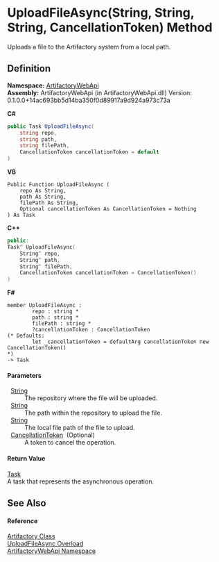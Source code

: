 # UploadFileAsync(String, String, String, CancellationToken) Method


Uploads a file to the Artifactory system from a local path.



## Definition
**Namespace:** <a href="75b20af6-7197-02a5-e38f-f7b15eac4732">ArtifactoryWebApi</a>  
**Assembly:** ArtifactoryWebApi (in ArtifactoryWebApi.dll) Version: 0.1.0.0+14ac693bb5d14ba350f0d89917a9d924a973c73a

**C#**
``` C#
public Task UploadFileAsync(
	string repo,
	string path,
	string filePath,
	CancellationToken cancellationToken = default
)
```
**VB**
``` VB
Public Function UploadFileAsync ( 
	repo As String,
	path As String,
	filePath As String,
	Optional cancellationToken As CancellationToken = Nothing
) As Task
```
**C++**
``` C++
public:
Task^ UploadFileAsync(
	String^ repo, 
	String^ path, 
	String^ filePath, 
	CancellationToken cancellationToken = CancellationToken()
)
```
**F#**
``` F#
member UploadFileAsync : 
        repo : string * 
        path : string * 
        filePath : string * 
        ?cancellationToken : CancellationToken 
(* Defaults:
        let _cancellationToken = defaultArg cancellationToken new CancellationToken()
*)
-> Task 
```



#### Parameters
<dl><dt>  <a href="https://learn.microsoft.com/dotnet/api/system.string" target="_blank" rel="noopener noreferrer">String</a></dt><dd>The repository where the file will be uploaded.</dd><dt>  <a href="https://learn.microsoft.com/dotnet/api/system.string" target="_blank" rel="noopener noreferrer">String</a></dt><dd>The path within the repository to upload the file.</dd><dt>  <a href="https://learn.microsoft.com/dotnet/api/system.string" target="_blank" rel="noopener noreferrer">String</a></dt><dd>The local file path of the file to upload.</dd><dt>  <a href="https://learn.microsoft.com/dotnet/api/system.threading.cancellationtoken" target="_blank" rel="noopener noreferrer">CancellationToken</a>  (Optional)</dt><dd>A token to cancel the operation.</dd></dl>

#### Return Value
<a href="https://learn.microsoft.com/dotnet/api/system.threading.tasks.task" target="_blank" rel="noopener noreferrer">Task</a>  
A task that represents the asynchronous operation.

## See Also


#### Reference
<a href="214800f8-17f4-d8c7-736d-e57a039a6686">Artifactory Class</a>  
<a href="fae203ed-9b9a-f46c-0ba6-5889c73f2e54">UploadFileAsync Overload</a>  
<a href="75b20af6-7197-02a5-e38f-f7b15eac4732">ArtifactoryWebApi Namespace</a>  

